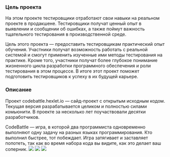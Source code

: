 ### Цель проекта

На этом проекте тестировщики отработают свои навыки на реальном проекте в продакшене. Тестировщики получат ценный опыт в выявлении и сообщении об ошибках, а также поймут важность тщательного тестирования в производственной среде.

Цель этого проекта — предоставить тестировщикам практический опыт обучения. Участники получат возможность работать с реальной системой и смогут применить изученные ими методы тестирования на практике. Кроме того, участники получат более глубокое понимание жизненного цикла разработки программного обеспечения и роли тестирования в этом процессе. В итоге этот проект поможет подготовить тестировщиков к успеху в их будущей карьере.

### Описание
Проект codebattle.hexlet.io — сайд-проект с открытым исходным кодом. Текущая версия разрабатывается целиком и полностью силами комьюнити. В проекте за несколько лет поучаствовали десятки разработчиков.

CodeBattle — игра, в которой два программиста одновременно выполняют одну задачу на разных языках программирования. Кто выполнил быстрее, тот побеждает. Игра затягивает и заставляет попотеть, так как во время набора кода вы видите, как это делает ваш соперник.
![](https://cdn2.hexlet.io/derivations/image/original/eyJpZCI6IjYyNWZiZWVhMTk0ODQ1OTU1OWNkNTNmMmVkNTFmMjFlLnBuZyIsInN0b3JhZ2UiOiJjYWNoZSJ9?signature=b1526ad00f529fc00438a4db9ecce45ad1d846b7548268cde6fc56e5079f2bab)
![](https://cdn2.hexlet.io/derivations/image/original/eyJpZCI6IjkwYmZmYzgwYjdjNDM3MTFmMTJlMTM4OGI1OWMxNGEyLnBuZyIsInN0b3JhZ2UiOiJjYWNoZSJ9?signature=479df3c09e2bbb1c11862a6cda59459df6eb1bf2c3fea9191f1b43c8791e2169)
![](https://cdn2.hexlet.io/derivations/image/original/eyJpZCI6ImI3NTQ4MTlkMmMwZmZmYTZhZWJiOTA1YmNkY2FmYmMwLnBuZyIsInN0b3JhZ2UiOiJjYWNoZSJ9?signature=16296f3111340637ff36f42700aa775bd8a2e5a432b15acd4c384b92bddfa31a)

